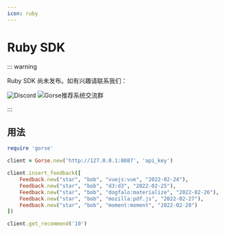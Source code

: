 ```yaml
---
icon: ruby
---
```


# Ruby SDK

::: warning

Ruby SDK 尚未发布。如有兴趣请联系我们：

[](https://discord.gg/x6gAtNNkAE)![Discord](https://img.shields.io/discord/830635934210588743) <a target="_blank" href="https://qm.qq.com/cgi-bin/qm/qr?k=lOERnxfAM2U2rj4C9Htv9T68SLIXg6uk&amp;jump_from=webapi"></a><img border="0" src="https://pub.idqqimg.com/wpa/images/group.png" title="Gorse推荐系统交流群" alt="Gorse推荐系统交流群">

:::

## 用法

```ruby
require 'gorse'

client = Gorse.new('http://127.0.0.1:8087', 'api_key')

client.insert_feedback([
    Feedback.new("star", "bob", "vuejs:vue", "2022-02-24"),
    Feedback.new("star", "bob", "d3:d3", "2022-02-25"),
    Feedback.new("star", "bob", "dogfalo:materialize", "2022-02-26"),
    Feedback.new("star", "bob", "mozilla:pdf.js", "2022-02-27"),
    Feedback.new("star", "bob", "moment:moment", "2022-02-28")
])

client.get_recommend('10')
```
